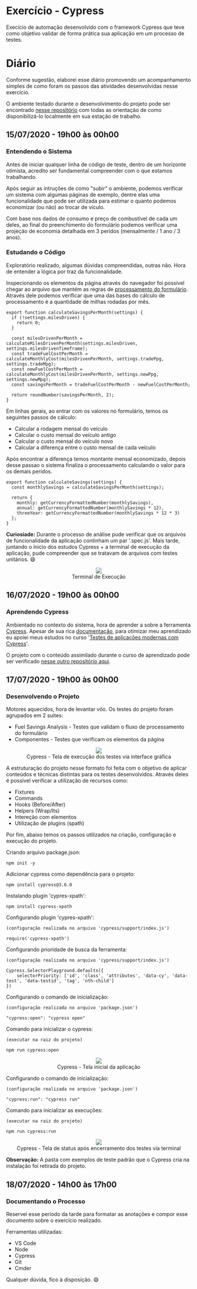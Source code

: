 # Exercício - Cypress
Execício de automação desenvolvido com o framework Cypress que teve como objetivo validar de forma prática sua aplicação em um processo de testes.

# Diário

Conforme sugestão, elaborei esse diário promovendo um acompanhamento simples de como foram os passos das atividades desenvolvidas nesse exercício.

O ambiente testado durante o desenvolvimento do projeto pode ser encontrado [nesse repositório](https://github.com/GitJMSeguradora/react-slingshot) com todas as orientação de como disponibilizá-lo localmente em sua estação de trabalho.

## 15/07/2020 - 19h00 às 00h00

### Entendendo o Sistema

Antes de iniciar qualquer linha de código de teste, dentro de um horizonte otimista, acredito ser fundamental compreender com o que estamos trabalhando.

Após seguir as intruções de como "subir" o ambiente, podemos verificar um sistema com algumas páginas de exemplo, dentre elas uma funcionalidade que pode ser utilizada para estimar o quanto podemos economizar (ou não) ao trocar de vículo.

Com base nos dados de consumo e preço de combustível de cada um deles, ao final do preenchimento do formulário podemos verificar uma projeção de economia detalhada em 3 perídos (mensalmente / 1 ano / 3 anos).

### Estudando o Código

Exploratório realizado, algumas dúvidas compreendidas, outras não. Hora de entender a lógica por traz da funcionalidade.

Inspecionando os elementos da página através do navegador foi possível chegar ao arquivo que mantém as regras de [processamento do formulário](https://github.com/GitJMSeguradora/react-slingshot/blob/master/src/utils/fuelSavings.js). Através dele podemos verificar que uma das bases do cálculo de processamento é a quantidade de milhas rodadas por mês.

```
export function calculateSavingsPerMonth(settings) {
  if (!settings.milesDriven) {
    return 0;
  }

  const milesDrivenPerMonth = calculateMilesDrivenPerMonth(settings.milesDriven, settings.milesDrivenTimeframe);
  const tradeFuelCostPerMonth = calculateMonthlyCost(milesDrivenPerMonth, settings.tradePpg, settings.tradeMpg);
  const newFuelCostPerMonth = calculateMonthlyCost(milesDrivenPerMonth, settings.newPpg, settings.newMpg);
  const savingsPerMonth = tradeFuelCostPerMonth - newFuelCostPerMonth;

  return roundNumber(savingsPerMonth, 2);
}
```

Em linhas gerais, ao entrar com os valores no formulário, temos os seguintes passos de cálculo:

* Calcular a rodagem mensal do veículo
* Calcular o custo mensal do veículo antigo
* Calcular o custo mensal do veículo novo
* Calcular a diferença entre o custo mensal de cada veículo 

Após encontrar a diferença temos montante mensal economizado, depois desse passao o sistema finaliza o processamento calculando o valor para os demais perídos.

```
export function calculateSavings(settings) {
  const monthlySavings = calculateSavingsPerMonth(settings);

  return {
    monthly: getCurrencyFormattedNumber(monthlySavings),
    annual: getCurrencyFormattedNumber(monthlySavings * 12),
    threeYear: getCurrencyFormattedNumber(monthlySavings * 12 * 3)
  };
}
```

**Curiosiade:** Durante o processo de análise pude verificar que os arquivos de funcionalidade da aplicação continham um par '.spec.js'. Mais tarde, juntando o inicio dos estudos Cypress + a terminal de execução da aplicação, pude compreender que se tratavam de arquivos com testes unitários. :smile:

<p align="center">
  <img src="https://i.imgur.com/e0JsjZQ.png" />
  </br>Terminal de Execução
</p>

## 16/07/2020 - 19h00 às 00h00

### Aprendendo Cypress

Ambientado no contexto do sistema, hora de aprender a sobre a ferramenta [Cypress](https://www.cypress.io/). Apesar de sua rica [documentação](https://docs.cypress.io/), para otimizar meu aprendizado eu apoiei meus estudos no curso '[Testes de aplicações modernas com Cypress](https://www.udemy.com/course/testes-cypress/)'.

O projeto com o conteúdo assimilado durante o curso de aprendizado pode ser verificado [nesse outro repositório aqui](https://github.com/notfounnd/cypress-estudo).

## 17/07/2020 - 19h00 às 00h00

### Desenvolvendo o Projeto

Motores aquecidos, hora de levantar vôo. Os testes do projeto foram agrupados em 2 suites:

* Fuel Savings Analysis - Testes que validam o fluxo de processamento do formulário
* Componentes - Testes que verificam os elementos da página

<p align="center">
  <img src="https://i.imgur.com/pzt0YIY.png" />
  </br>Cypress - Tela de execução dos testes via interface gráfica
</p>

A estruturação do projeto nesse formato foi feita com o objetivo de aplicar conteúdos e técnicas distintas para os testes desenvolvidos. Através deles é possível verificar a utilização de recursos como:

* Fixtures
* Commands
* Hooks (Before/After)
* Helpers (Wrap/Its)
* Intereção com elementos
* Utilização de plugins (spath)

Por fim, abaixo temos os passos utilizados na criação, configuração e execução do projeto.

Criando arquivo package.json:
```
npm init -y
```

Adicionar cypress como dependência para o projeto:
```
npm install cypress@3.6.0
```

Instalando plugin 'cypres-xpath':
```
npm install cypress-xpath
```

Configurando plugin 'cypres-xpath':
```
(configuração realizada no arquivo 'cypress/support/index.js')

require('cypress-xpath')
```

Configurando prioridade de busca da ferramenta:
```
(configuração realizada no arquivo 'cypress/support/index.js')

Cypress.SelectorPlayground.defaults({
    selectorPriority: ['id', 'class', 'attributes', 'data-cy', 'data-test', 'data-testid', 'tag', 'nth-child']
})
```

Configurando o comando de inicialização:
```
(configuração realizada no arquivo 'package.json')

"cypress:open": "cypress open"
```

Comando para inicializar o cypress:
```
(executar na raiz do projeto)

npm run cypress:open
```

<p align="center">
  <img src="https://i.imgur.com/X836Yyn.png" />
  </br>Cypress - Tela inicial da aplicação
</p>

Configurando o comando de inicialização:
```
(configuração realizada no arquivo 'package.json')

"cypress:run": "cypress run"
```

Comando para inicializar as execuções:
```
(executar na raiz do projeto)

npm run cypress:run
```

<p align="center">
  <img src="https://i.imgur.com/5Q50nz0.png" />
  </br>Cypress - Tela de status após encerramento dos testes via terminal
</p>

**Observação:** A pasta com exemplos de teste padrão que o Cypress cria na instalação foi retirada do projeto.

## 18/07/2020 - 14h00 às 17h00

### Documentando o Processo

Reservei esse período da tarde para formatar as anotações e compor esse documento sobre o exercício realizado.

Ferramentas utilizadas:

* VS Code
* Node
* Cypress
* Git
* Cmder

Qualquer dúvida, fico à disposição. :smile:
